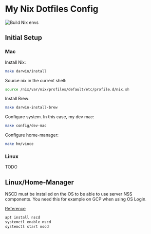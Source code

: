 # My Nix Dotfiles Config

![Build Nix envs](https://github.com/vdesjardins/nix-dotfiles/workflows/Build%20Nix%20envs/badge.svg)

## Initial Setup

### Mac

Install Nix:

```bash
make darwin/install
```

Source nix in the current shell:

```bash
source /nix/var/nix/profiles/default/etc/profile.d/nix.sh
```

Install Brew:

```bash
make darwin-install-brew
```

Configure system. In this case, my dev mac:

```bash
make config/dev-mac
```

Configure home-manager:

```bash
make hm/vince
```

### Linux

TODO

## Linux/Home-Manager

NSCD must be installed on the OS to be able to use server NSS components. You
need this for example on GCP when using OS Login.

[Reference](https://github.com/NixOS/nixpkgs/issues/36297)

```bash
apt install nscd
systemctl enable nscd
systemctl start nscd
```
